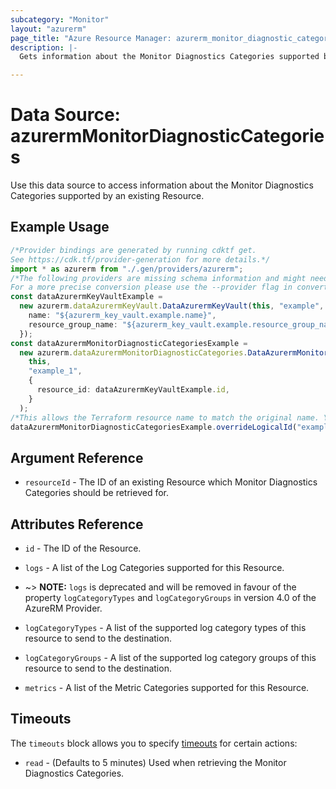 ```yaml
---
subcategory: "Monitor"
layout: "azurerm"
page_title: "Azure Resource Manager: azurerm_monitor_diagnostic_categories"
description: |-
  Gets information about the Monitor Diagnostics Categories supported by an existing Resource.

---
```


# Data Source: azurermMonitorDiagnosticCategories

Use this data source to access information about the Monitor Diagnostics Categories supported by an existing Resource.

## Example Usage

```typescript
/*Provider bindings are generated by running cdktf get.
See https://cdk.tf/provider-generation for more details.*/
import * as azurerm from "./.gen/providers/azurerm";
/*The following providers are missing schema information and might need manual adjustments to synthesize correctly: azurerm.
For a more precise conversion please use the --provider flag in convert.*/
const dataAzurermKeyVaultExample =
  new azurerm.dataAzurermKeyVault.DataAzurermKeyVault(this, "example", {
    name: "${azurerm_key_vault.example.name}",
    resource_group_name: "${azurerm_key_vault.example.resource_group_name}",
  });
const dataAzurermMonitorDiagnosticCategoriesExample =
  new azurerm.dataAzurermMonitorDiagnosticCategories.DataAzurermMonitorDiagnosticCategories(
    this,
    "example_1",
    {
      resource_id: dataAzurermKeyVaultExample.id,
    }
  );
/*This allows the Terraform resource name to match the original name. You can remove the call if you don't need them to match.*/
dataAzurermMonitorDiagnosticCategoriesExample.overrideLogicalId("example");

```

## Argument Reference

* `resourceId` - The ID of an existing Resource which Monitor Diagnostics Categories should be retrieved for.

## Attributes Reference

*   `id` - The ID of the Resource.

*   `logs` - A list of the Log Categories supported for this Resource.

*   \~> **NOTE:** `logs` is deprecated and will be removed in favour of the property `logCategoryTypes` and `logCategoryGroups` in version 4.0 of the AzureRM Provider.

*   `logCategoryTypes` - A list of the supported log category types of this resource to send to the destination.

*   `logCategoryGroups` - A list of the supported log category groups of this resource to send to the destination.

*   `metrics` - A list of the Metric Categories supported for this Resource.

## Timeouts

The `timeouts` block allows you to specify [timeouts](https://www.terraform.io/language/resources/syntax#operation-timeouts) for certain actions:

* `read` - (Defaults to 5 minutes) Used when retrieving the Monitor Diagnostics Categories.
